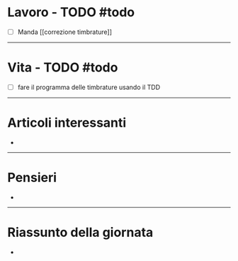 # Lavoro - TODO #todo 
- [ ]  Manda [[correzione timbrature]]

---

# Vita - TODO #todo 
- [ ] fare il programma delle timbrature usando il TDD

---

# Articoli interessanti
- 

---

# Pensieri
- 

---

# Riassunto della giornata
- 